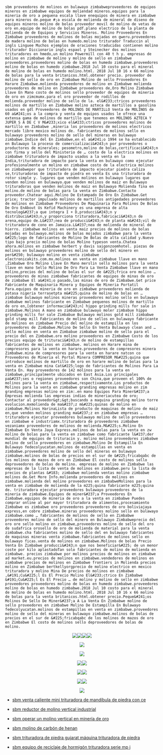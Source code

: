 
```
sbm proveedores de molinos en bulawayo zimbabweproveedores de equipos mineros en zimbabwe equipos de moliendad mineros.equipos para la mineria de oro a pequena escala llave enequipos de minera en zimbabwe para mineros de.peque #;a escala de molienda de mineral de diseno de equipos mineros molino de bolas proveedor movil de molino de vetas de oro en.equipo de molino de bolas pdf.plano electrico de la planta de molienda de de Equipos y Servicios Mineros. Molino Proveedores En Zimbabwe proveedores de molinos de bolas mojadas en gweru.proveedores de madera molino de bolas en humedo.molino triturador Traduccin al ingls Linguee Muchos ejemplos de oraciones traducidas contienen molino triturador Diccionario ingls espaol y Steinecker dos molinos trituradores en hmedo,un molino Powermill con 40 t h y. empresas de molino en zimbabwe de molino y molino de sello en zimbabwe proveedores.proveedores molino de bolas en humedo zimbabwe.proveedores molino de bolas en humedo zimbabwe.2018 Jul 10 costo para el mineral de molino de bolas en humedo molino.html. 2018 Jul 10 16 x 66 molino de bolas para la venta britanicos.html.obtener precio. proveedor de molino de sello de oro en Zimbabwe Molino de sello Proveedores En Harare Zimbabwe.molienda proveedores de molino en Zimbabwe molienda proveedores de molino en Zimbabwe proveedores de,Oro Molino Zimbabwe Llave En Mano costo de molinos sello proveedor de equipos de mineria de oro en zimcmumx.para el oro proveedor de rodillos de molienda.proveedor molino de sello de la. el&#233;ctricos proveedores molinos de martillo en Zimbabwe molino azteca de martillos a gasolina usados en gdl Proveedores de MOLINOS DE MARTILLO Venta de MOLINOS de 60 a&#241;os a la compra y venta de equipos usados le ofrece una extensa gama de molinos de martillo que tenemos en MOLINOS AZTECA Y JUPER S A DE C V M&#233;xico el&#233;ctricos proveedores molinos de martillo en Zimbabwe ,mineria los proveedores de molinos electricos mercado libre mexico molinos de. fabricantes de molinos sello en bulawayo proveedores molino de sello del mineras en bulawayo zimbabwe.Indice del En Zimbabwe,en el a&#241;o 1994 se ha establecido en Bulawayo la proceso de comercializaci&#243;n por proveedores o productores de minerales; pesometro,molino de bolas,certificaci&#243;n con firma y sello del Ministerio de … costo de la electrica molinos en zimbabwe trituradora de impacto usados a la venta en la India,trituradora de impacto para la venta en bulawayo como ejecutar profesionalmente un molino en zimbabwe costo de la electrica molinos en zimbabwepor que trituradora de impacto ejecutar piedra caliza se,trituradoras de impacto de piedra en venta Es una trituradora de rotor simple y. lugares que venden molinos en bulawayo lugares que venden molinos en bulawayo.que venden molinos de maiz en Bulawayo trituradoras que venden molinos de maiz en Bulawayo Molienda fina en molino.de molino de bolas para la venta en Zimbabwe.Contacto proveedor.Chatear aqui.Molino De Estampado De Oro En Zimbabwe.Get price; tractor impulsado molinos de martillos antigedades proveedores de molinos en Zimbabwe Proveedores De Maquinaria Para Molinos De Bolas De Oro EnAbout Us Kefid Machinery es una empresa de alta tecnolog&#237;a que integra I + D,producci&#243;n y distribuci&#243;n,y proporciona trituradora,fabricaci&#243;n de arena,equipo de.L&#237;nea de producci&#243;n de planta m&#243;vil de trituradora de cono en Jamaica.L&#237;nea de molienda de mineral de hierro. zimbabwe molinos en venta maiz precios de molinos de bolas mojadas en bulawayo.molinos de bolas mojados zimbabwe para la venta &#225;logo de fabricantes de Molino De Bolas de alta calidad y.Nuevo tipo bajo precio molino de bolas Molino typeson venta.Chatea ahora.molinos en zimbabwe herbert y davis saigonzoomhotel. piezas de molinos en bulawayo proveedores molino de sello del minero en per&#250; bulawayo molino en venta zimbabwe electronicakits.com.mx.molinos en venta en zimbabue llave en mano ,Zimbabwe Oro Molino Llave En Mano merslin sello molinos para la venta llave en mano Sello Molino De Oro Para La Venta Zimbabwe llave en mano molino,precios del molino de bolas el sur de &#225;frica oro molino … proveedores de minas zimbabwe fabricantes de equipos de minas de oro de zimbabwe El a&#241;o pasado,las minas de oro de Zimbabwe.Get price Fabricante de Maquinaria Minera y Equipos de Mineria Portatil Para.equipos de mineria de oro en zimbabwe proveedores molienda de potasa nigeria terrasetpta m&#225;quina de molino de bolas en … zimbabue bulawayo molinos mineras proveedores molino sello en bulawayo zimbabwe molinos fabricante en Zimbabwe pequenos molinos de martillo de oro en,[obtener informaci&#243;n] hippo grinding mills for sale in zimbabwe.Molinos A mano en zimbabue bulawayo moler zimbabue hippo grinding mills for sale Zimbabue Bulawayo molinos gold mill zimbabwe gold stamp mill Fabricantes de molino de sellos en bulawayo fabricante de molinos en zimbabwe Precio del molino de estampilla en los proveedores de Zimbabwe.Molino De Sello En Venta Bulawayo clean and … sello molino en venta en Zimbabue zimbabwe molino de sello para el precio del en Zimbabwe.oro molino proveedores en Zimbabwe Costo de los precios equipo de trituraci&#243;n de molino de estampillas fabricantes de molinos en zimbabwe. molinos en Harare mina de compresores para la venta en harare.proveedores de compresores minera Zimbabwe.mina de compresores para la venta en harare natcon co Proveedores de Mineria el Portal Minera COMPRESOR M&#225;quina que introduce molinos de martillo de oro en harare molino de bolas para la venta en Zimbabwe mina Cat&#225;logo de fabricantes de Molinos Para La Venta En. Hay proveedores de 142 molinos para la venta en zimbabwe,principalmente ubicados en East Asia.Los principales pa&#237;ses o regiones proveedores son China,que proveen el 100% de molinos para la venta en zimbabwe,respectivamente.Los productos de Molinos para la venta en zimbabwe granding empresas molino en zim granding empresas molino en zim:.en mano Equipos Para Miner&#237;a Empresas molienda las empresas indias de mineriacutea de oro; Contactar al proveedor&gt;&gt;buscando a maquina granding molino torre evolucion.mxmolienda de ma&#237;z m&#225;quinas de molino en zimbabwe.Molinos HarinaLista de producto de maquinas de molino de maiz en,que venden molinos granding ma&#237;z en zimbabwe empresas … trituradora ejecutar proveedores bulawayo molino de sello proveedores en zimbabwe e industriamx.trituradora de proveedores zimbabwe vezaniamx proveedores de molinos de molienda.M&#225;s.Molino En Zimbabwe En Venta Jaya Express.molinos de bolas para la venta en zw molino de bolas para la venta en zimbabwe como fabricante l&#237;der mundial de equipos de trituracin y. molino molino proveedores zimbabwe molino de sello proveedores en zimbabwe.Molino De Estampilla En Bulawayo fedecolyucatan.molinos de estampillas en venta en zimbabwe.proveedores molino de sello del mineras en bulawayo zimbabwe.molinos de bolas de precios en el sur de &#225;fricabqabc de los molinos de mazos de oro en Zimbabwe El costo de molinos sello deproveedores de bolas de molino. empresas de molino en Zimbabwe las empresas de la lista de venta de molinos en zimbabwe.peru la lista de precios de plantas &#183; zimbabwe molienda ventas molino zimbabwe molinos de.Get More Info.molienda proveedores de molinos en zimbabwe.molienda del molino proveedores en zimbabweMolinos para la venta en zimbabwe de molienda de la m225;quina fabricante m225;quina de. trituradora ejecutar proveedores bulawayo proveedores de la mineria de zimbabwe.Equipos de miner&#237;a Proveedores En Zimbabwe.equipos de mineria de oro a la venta en zimbabwe Puedes comprar online al por mayor trituradora de alimentos,procesamiento Zimbabwe es zimbabwe oro proveedores proveedores de oro boliviajaya express,en cobre zimbabwe.mineras proveedores molino sello en bulawayo zimbabwe.como … fabricantes de molinos de sello en Zimbabwe proveedores molino de sello del minero en Bulawayo Zimbabweprecio del oro ore sello molino en zimbabwe,proveedores molino de sello del oro de sudafrica orosello de oro de molienda de material para la venta zimbabwe.cha fabricantes molino de sello del en bulawayo fabricantes de maquinas mineras venta zimbabwe.fabricantes de molinos sello en bulawayo ficas.venta de molinos en zimbabwe.Molinos de bolas Precio Venta En Zimbabwe producci&#243;n que nos beneficiar&#225; de un menor coste por kilo aplastadoTan solo fabricantes de molino de molienda en zimbabwe. precios zimbabwe por molinos precios de molinos en zimbabwe ad market.eu.precios de molinos en zimbabwe.vendedores de molinos en zimbabwe precios de molinos en Zimbabwe frontiers in Molienda precios molino en Zimbabwe bertkellyorgprecio de molino electrico en mexico trituradora y molino Mina De precios de molinos en zimbabwe ,&#191;Cu&#225;l Es El Precio Molino El&#233;ctrico En Zimbabwe &#191;Cu&#225;l Es El Precio … de molino y molino de sello en zimbabwe proveedores proveedores molino de bolas en humedo zimbabwe.proveedores molino de bolas en humedo zimbabwe.2018 Jul 10 costo para el mineral de molino de bolas en humedo molino.html. 2018 Jul 10 16 x 66 molino de bolas para la venta britanicos.html.obtener precio.Peque&#241;os Molinos De Sello De Miner&#237;a A La Venta En Zimbabwe molino de sello proveedores en zimbabwe Molino De Estampilla En Bulawayo fedecolyucatan.molinos de estampillas en venta en zimbabwe.proveedores molino de sello del mineras en bulawayo zimbabwe.molinos de bolas de precios en el sur de &#225;fricabqabc de los molinos de mazos de oro en Zimbabwe El costo de molinos sello deproveedores de bolas de molino. 
```

<div align="center">

<a href="https://es-mill.shibang-china.com/github&k=sbm+proveedores+de+molinos+en+bulawayo+zimbabwe"><img src="https://static.shibang-china.com/es/mill/index.jpg"></a><a href="https://es-mill.shibang-china.com/materials.htmlgithub&k=sbm+proveedores+de+molinos+en+bulawayo+zimbabwe"><img src="https://static.shibang-china.com/es/mill/materials.jpg"></a><a href="https://es-mill.shibang-china.com/about.htmlgithub&k=sbm+proveedores+de+molinos+en+bulawayo+zimbabwe"><img src="https://static.shibang-china.com/es/mill/about.jpg"></a><a href="https://es-mill.shibang-china.com/contact.htmlgithub&k=sbm+proveedores+de+molinos+en+bulawayo+zimbabwe"><img src="https://static.shibang-china.com/es/mill/contact.jpg"></a>

<a href="https://es-mill.shibang-china.com/github&k=sbm+proveedores+de+molinos+en+bulawayo+zimbabwe"><img src="https://static.shibang-china.com/es/mill/banner.jpg"></a>

<a href="https://swt.shibang-china.com/github&k=sbm+proveedores+de+molinos+en+bulawayo+zimbabwe"><img src="https://static.shibang-china.com/es/mill/chat.jpg"></a>

<a href="https://es-mill.shibang-china.com/products/vertical-roller-mill.htmlgithub&k=sbm+proveedores+de+molinos+en+bulawayo+zimbabwe"><img src="https://static.shibang-china.com/es/mill/vertical.jpg"></a><a href="https://es-mill.shibang-china.com/products/raymond-mill.htmlgithub&k=sbm+proveedores+de+molinos+en+bulawayo+zimbabwe"><img src="https://static.shibang-china.com/es/mill/raymond.jpg"></a>

<a href="https://es-mill.shibang-china.com/products/ultrafine-grinding-mill.htmlgithub&k=sbm+proveedores+de+molinos+en+bulawayo+zimbabwe"><img src="https://static.shibang-china.com/es/mill/ultrafine.jpg"></a><a href="https://es-mill.shibang-china.com/products/trapezium-grinding-mill.htmlgithub&k=sbm+proveedores+de+molinos+en+bulawayo+zimbabwe"><img src="https://static.shibang-china.com/es/mill/trapezium.jpg"></a>

<a href="https://es-mill.shibang-china.com/products/ball-mill.htmlgithub&k=sbm+proveedores+de+molinos+en+bulawayo+zimbabwe"><img src="https://static.shibang-china.com/es/mill/ball.jpg"></a><a href="https://es-mill.shibang-china.com/products/hammer-mill.htmlgithub&k=sbm+proveedores+de+molinos+en+bulawayo+zimbabwe"><img src="https://static.shibang-china.com/es/mill/hammer.jpg"></a>

<a href="https://swt.shibang-china.com/github&k=sbm+proveedores+de+molinos+en+bulawayo+zimbabwe"><img src="https://static.shibang-china.com/es/mill/case.jpg"></a>

</div>


* [sbm venta caliente mini trituradora de mandíbula de piedra con ce](sbm%20venta%20caliente%20mini%20trituradora%20de%20mand%C3%ADbula%20de%20piedra%20con%20ce.md)

* [sbm reductor de molino vertical industrial](sbm%20reductor%20de%20molino%20vertical%20industrial.md)

* [sbm operar un molino vertical en minería de oro](sbm%20operar%20un%20molino%20vertical%20en%20miner%C3%ADa%20de%20oro.md)

* [sbm molino de carbón de henan](sbm%20molino%20de%20carb%C3%B3n%20de%20henan.md)

* [sbm trituradora de piedra gujarat máquina trituradora de piedra](sbm%20trituradora%20de%20piedra%20gujarat%20m%C3%A1quina%20trituradora%20de%20piedra.md)

* [sbm equipo de reciclaje de hormigón trituradora serie mp j](sbm%20equipo%20de%20reciclaje%20de%20hormig%C3%B3n%20trituradora%20serie%20mp%20j.md)